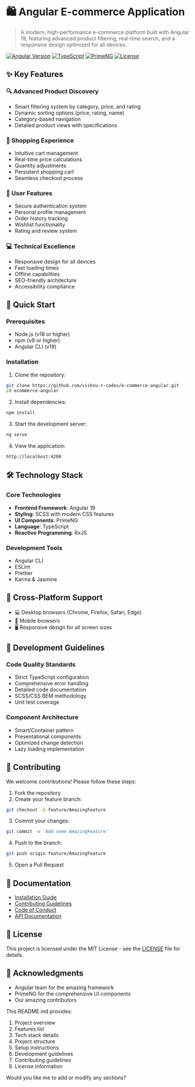 # 🛍️ Angular E-commerce Application

> A modern, high-performance e-commerce platform built with Angular 19, featuring advanced product filtering, real-time search, and a responsive design optimized for all devices.

[![Angular Version](https://img.shields.io/badge/Angular-v19-dd0031.svg)](https://angular.io/)
[![TypeScript](https://img.shields.io/badge/TypeScript-v5.2-blue.svg)](https://www.typescriptlang.org/)
[![PrimeNG](https://img.shields.io/badge/PrimeNG-Latest-blue.svg)](https://primeng.org/)
[![License](https://img.shields.io/badge/License-MIT-green.svg)](LICENSE)

## ✨ Key Features

### 🔍 Advanced Product Discovery
- Smart filtering system by category, price, and rating
- Dynamic sorting options (price, rating, name)
- Category-based navigation
- Detailed product views with specifications

### 🛒 Shopping Experience
- Intuitive cart management
- Real-time price calculations
- Quantity adjustments
- Persistent shopping cart
- Seamless checkout process

### 👤 User Features
- Secure authentication system
- Personal profile management
- Order history tracking
- Wishlist functionality
- Rating and review system

### 💻 Technical Excellence
- Responsive design for all devices
- Fast loading times
- Offline capabilities
- SEO-friendly architecture
- Accessibility compliance

## 🚀 Quick Start

### Prerequisites
- Node.js (v18 or higher)
- npm (v9 or higher)
- Angular CLI (v19)

### Installation

1. Clone the repository:

```bash
git clone https://github.com/vishnu-r-codev/e-commerce-angular.git
cd ecommerce-angular
```

2. Install dependencies:

```bash
npm install
```

3. Start the development server:

```bash
ng serve
```

4. View the application:

```
http://localhost:4200
```

## 🛠️ Technology Stack

### Core Technologies
- **Frontend Framework**: Angular 19
- **Styling**: SCSS with modern CSS features
- **UI Components**: PrimeNG
- **Language**: TypeScript
- **Reactive Programming**: RxJS

### Development Tools
- Angular CLI
- ESLint
- Prettier
- Karma & Jasmine

## 📱 Cross-Platform Support

- 💻 Desktop browsers (Chrome, Firefox, Safari, Edge)
- 📱 Mobile browsers
- 🖥️ Responsive design for all screen sizes

## 🔧 Development Guidelines

### Code Quality Standards
- Strict TypeScript configuration
- Comprehensive error handling
- Detailed code documentation
- SCSS/CSS BEM methodology
- Unit test coverage

### Component Architecture
- Smart/Container pattern
- Presentational components
- Optimized change detection
- Lazy loading implementation

## 🤝 Contributing

We welcome contributions! Please follow these steps:

1. Fork the repository
2. Create your feature branch:

```bash
git checkout -b feature/AmazingFeature
```

3. Commit your changes:

```bash
git commit -m 'Add some AmazingFeature'
```

4. Push to the branch:

```bash
git push origin feature/AmazingFeature
```

5. Open a Pull Request

## 📝 Documentation

- [Installation Guide](docs/installation.md)
- [Contributing Guidelines](docs/contributing.md)
- [Code of Conduct](docs/code_of_conduct.md)
- [API Documentation](docs/api.md)


## 📄 License

This project is licensed under the MIT License - see the [LICENSE](LICENSE) file for details.

## 👏 Acknowledgments

- Angular team for the amazing framework
- PrimeNG for the comprehensive UI components
- Our amazing contributors

This README.md provides:
1. Project overview
2. Features list
3. Tech stack details
4. Project structure
5. Setup instructions
6. Development guidelines
7. Contributing guidelines
8. License information

Would you like me to add or modify any sections?


